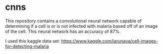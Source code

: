 # cnns
This repository contains a convolutional neural network capable of determining if a cell is or is not infected with malaria based off of an image of the cell. 
This neural network has an accuracy of 87%.

I used this kaggle data set: https://www.kaggle.com/iarunava/cell-images-for-detecting-malaria 
